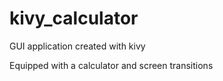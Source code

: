 # kivy_calculator
GUI application created with kivy

Equipped with a calculator and screen transitions
